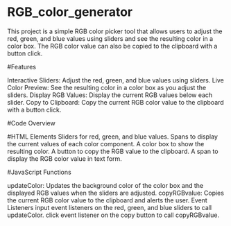 # RGB_color_generator

This project is a simple RGB color picker tool that allows users to adjust the red, green, and blue values using sliders and see the resulting color in a color box. The RGB color value can also be copied to the clipboard with a button click.

#Features

Interactive Sliders: Adjust the red, green, and blue values using sliders.
Live Color Preview: See the resulting color in a color box as you adjust the sliders.
Display RGB Values: Display the current RGB values below each slider.
Copy to Clipboard: Copy the current RGB color value to the clipboard with a button click.

#Code Overview

#HTML Elements
Sliders for red, green, and blue values.
Spans to display the current values of each color component.
A color box to show the resulting color.
A button to copy the RGB value to the clipboard.
A span to display the RGB color value in text form.

#JavaScript Functions

updateColor: Updates the background color of the color box and the displayed RGB values when the sliders are adjusted.
copyRGBvalue: Copies the current RGB color value to the clipboard and alerts the user.
Event Listeners
input event listeners on the red, green, and blue sliders to call updateColor.
click event listener on the copy button to call copyRGBvalue.
